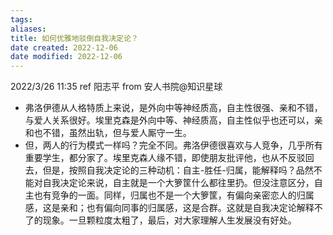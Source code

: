 ```yaml
---
tags: 
aliases: 
title: 如何优雅地驳倒自我决定论？
date created: 2022-12-06
date modified: 2022-12-06
---
```


2022/3/26 11:35 ref 阳志平 from 安人书院@知识星球  
- 弗洛伊德从人格特质上来说，是外向中等神经质高，自主性很强、亲和不错，与爱人关系很好。埃里克森是外向中等、神经质高，自主性似乎也还可以，亲和也不错，虽然出轨，但与爱人厮守一生。  
- 但，两人的行为模式一样吗？完全不同。弗洛伊德很喜欢与人竞争，几乎所有重要学生，都分家了。埃里克森人缘不错，即使朋友批评他，也从不反驳回去，但是，按照自我决定论的三种动机：自主-胜任-归属，能解释吗？品然不能对自我决定论来说，自主就是一个大箩筐什么都往里扔。但没注意区分，自主也有竞争的一面。同样，归属也不是一个大箩筐，有偏向亲密恋人的归属感，这是亲和；也有偏向同事的归属感，这是合群。这就是自我决定论解释不了的现象。一旦颗粒度太粗了，最后，对大家理解人生发展没有好处。
